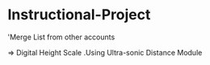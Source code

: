# Instructional-Project

'Merge List from other accounts

=> Digital Height Scale .Using Ultra-sonic Distance Module
